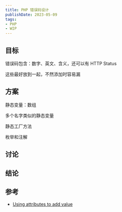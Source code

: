 ```yaml
---
title: PHP 错误码设计
publishDate: 2023-05-09
tags:
- PHP
- WIP
---
```


## 目标

错误码包含：数字、英文、含义，还可以有 HTTP Status

这些最好放到一起，不然添加时容易漏

## 方案

静态变量：数组

多个名字类似的静态变量

静态工厂方法

枚举和注解

## 讨论

## 结论

## 参考

- [Using attributes to add value](https://laravel-news.com/using-attributes-to-add-value?utm_medium=email&utm_campaign=Laravel%20News%20Daily%202023-04-27&utm_content=Laravel%20News%20Daily%202023-04-27+CID_8d1e7adeaf80f59533f51d1e5bc52d9d&utm_source=email%20marketing&utm_term=Using%20attributes%20to%20add%20value)
